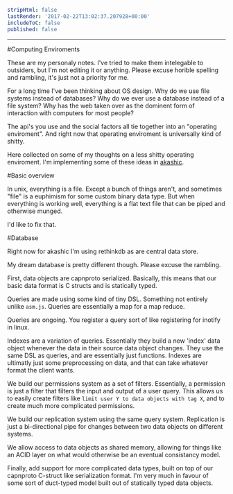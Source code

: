 ```yaml
stripHtml: false
lastRender: '2017-02-22T13:02:37.207928+00:00'
includeToC: false
published: false

```
---








































































#Computing Enviroments

These are my personaly notes. I've tried to make them intelegable to outsiders,
but I'm not editing it or anything. Please excuse horible spelling and rambling,
it's just not a priority for me.

For a long time I've been thinking about OS design.
Why do we use file systems instead of databases? Why do we ever use a database
instead of a file system? Why has the web taken over as the dominent form of
interaction with computers for most people?

The api's you use and the social factors all tie together into an "operating
enviroment". And right now that operating enviroment is universally kind of
shitty.

Here collected on some of my thoughts on a less shitty operating enviroment. I'm
implementing some of these ideas in
[akashic](https://github.com/akashic-os/akashic-core).

#Basic overview

In unix, everything is a file. Except a bunch of things aren't, and sometimes
"file" is a euphimism for some custom binary data type. But when everything is
working well, everything is a flat text file that can be piped and otherwise
munged.

I'd like to fix that.

#Database

Right now for akashic I'm using rethinkdb as are central data store.

My dream database is pretty different though. Please excuse the rambling.

First, data objects are capnproto serialized. Basically, this means that our
basic data format is C structs and is statically typed.

Queries are made using some kind of tiny DSL. Something not entirely unlike
`asm.js`. Queries are essentially a map for a map reduce.

Queries are ongoing. You register a query sort of like registering for inotify
in linux.

Indexes are a variation of queries. Essentially they build a new 'index' data object
whenever the data in their source data object changes. They use the same DSL as
queries, and are essentially just functions. Indexes are ultimatly just some
preprocessing on data, and that can take whatever format the client wants.

We build our permissions system as a set of filters. Essentially, a permission is just
a filter that filters the input and output of a user query. This allows us to
easily create filters like `limit user Y to data objects with tag X`, and to
create much more complicated permissions.

We build our replication system using the same query system. Replication is just
a bi-directional pipe for changes between two data objects on different systems.

We allow access to data objects as shared memory, allowing for things
like an ACID layer on what would otherwise be an eventual consistancy model.

Finally, add support for more complicated data types, built on top of our
capnproto C-struct like serialization format. I'm very much in favour of some
sort of duct-typed model built out of statically typed data objects.
